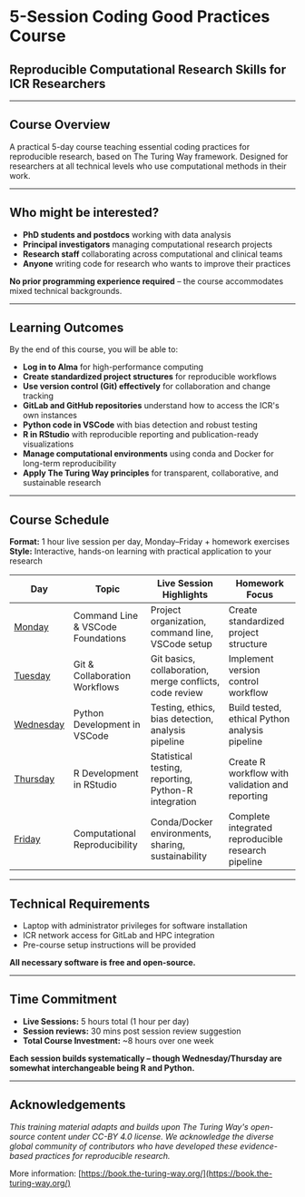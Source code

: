 # 5-Session Coding Good Practices Course
## Reproducible Computational Research Skills for ICR Researchers

---

## **Course Overview**

A practical 5-day course teaching essential coding practices for reproducible research, based on The Turing Way framework. Designed for researchers at all technical levels who use computational methods in their work.

---

## **Who might be interested?**

- **PhD students and postdocs** working with data analysis
- **Principal investigators** managing computational research projects  
- **Research staff** collaborating across computational and clinical teams
- **Anyone** writing code for research who wants to improve their practices

**No prior programming experience required** – the course accommodates mixed technical backgrounds.

---

## **Learning Outcomes**

By the end of this course, you will be able to:

- **Log in to Alma** for high-performance computing
- **Create standardized project structures** for reproducible workflows
- **Use version control (Git) effectively** for collaboration and change tracking
- **GitLab and GitHub repositories** understand how to access the ICR's own instances
- **Python code in VSCode** with bias detection and robust testing
- **R in RStudio** with reproducible reporting and publication-ready visualizations
- **Manage computational environments** using conda and Docker for long-term reproducibility
- **Apply The Turing Way principles** for transparent, collaborative, and sustainable research

---

## **Course Schedule**


**Format:** 1 hour live session per day, Monday–Friday + homework exercises  
**Style:** Interactive, hands-on learning with practical application to your research

| Day      | Topic                                 | Live Session Highlights                                 | Homework Focus                                      |
|----------|---------------------------------------|--------------------------------------------------------|-----------------------------------------------------|
| [Monday](monday.md)   | Command Line & VSCode Foundations     | Project organization, command line, VSCode setup        | Create standardized project structure               |
| [Tuesday](tuesday.md)  | Git & Collaboration Workflows         | Git basics, collaboration, merge conflicts, code review | Implement version control workflow                  |
| [Wednesday](wednesday.md)| Python Development in VSCode            | Testing, ethics, bias detection, analysis pipeline      | Build tested, ethical Python analysis pipeline      |
| [Thursday](thursday.md) | R Development in RStudio              | Statistical testing, reporting, Python-R integration    | Create R workflow with validation and reporting     |
| [Friday](friday.md)   | Computational Reproducibility         | Conda/Docker environments, sharing, sustainability      | Complete integrated reproducible research pipeline  |

---

## **Technical Requirements**

- Laptop with administrator privileges for software installation
- ICR network access for GitLab and HPC integration
- Pre-course setup instructions will be provided

**All necessary software is free and open-source.**

---

## **Time Commitment**


- **Live Sessions:** 5 hours total (1 hour per day)
- **Session reviews:** 30 mins post session review suggestion
- **Total Course Investment:** ~8 hours over one week

**Each session builds systematically – though Wednesday/Thursday are somewhat interchangeable being R and Python.**

---

## **Acknowledgements**

*This training material adapts and builds upon The Turing Way's open-source content under CC-BY 4.0 license. We acknowledge the diverse global community of contributors who have developed these evidence-based practices for reproducible research.*

More information: [https://book.the-turing-way.org/](https://book.the-turing-way.org/)